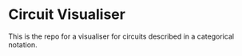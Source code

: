 # Circuit Visualiser

This is the repo for a visualiser for circuits described in a categorical notation.
